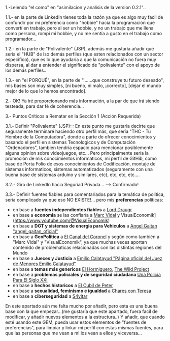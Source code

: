 1.-Leiendo "el como" en "asimilacion y analisis de la version 0.2.1"..

1.1.- en la parte de LinkedIn tienes toda la razón ya que es algo muy facil de confundir por mi preferencia como "hobbie" hacia la programación que convertí en trabajo, pero al ser un hobbie, y no un trabajo que me llena como persona, rompí mi hobbie, y no me sentía a gusto en el trabajo como programador...

1.2.- en la parte de "Polivalente" (JSP), además me gustaría añadir que sería el "HUB" de lso demás perfiles (que esten relacionados con un sector especifico), que es lo que ayudaría a que la comunicación no fuera muy dispersa, al dar a entender el significado de "polivalente" con el apoyo de los demás perfiles..

1.3.- en "el PORQUÉ", en la parte de ".......que construye tu futuro deseado", mis bases son muy simples, [ni bueno, ni malo, ¡correcto], [dejar el mundo mejor de lo que lo hemos encontrado].

2.- OK! Ya iré proporcionando más información, a la par de que irá siendo testeada, para dar fé de coherencia...

3.- Puntos Críticos a Rematar en la Sección 1 (Acción Requerida)

3.1.- Definir "Polivalente" (JSP)::: En este punto me gustaria decirte que seguramente terminaré haciendo otro perfil más, que sería "THC - Tu Hombre de la Computadora", donde a parte de ofrecer conocimientos y basando el perfil en sistemas Tecnologicos y de Computación "Ordenadores", tambien tendría espacio para mencionar posiblemente alguna opinion sobre videojuegos, etc... Pero principalmente sería la promoción de mis conocimientos informaticos, mi perfil de GitHib, como base de Porta Folio de esos conocimientos de Codificación, montaje de sistemas informaticos, sistemas automatizados (seguramente con una buena base de sistemas arduino y similares, etc), etc, etc, etc....

3.2.- Giro de LinkedIn hacia Seguriad Privada... --> Confirmado!

3.3.- Definir fuentes fiables para comentariados para la temática de politica, sería complicado ya que eso NO EXISTE!... pero mis **preferencias** políticas:

- en base a **fuentes independientes fiables** a [Lord Draugr](https://www.youtube.com/@LordDraugr)
- en base a **economia** se las confiaría a [Marc Vidal](https://www.youtube.com/@marc_vidal) y VisualEconomik](https://www.youtube.com/@VisualEconomik)
- en base a **DGT y sistemas de energia para Vehiculos** a [Angel Gaitan "angel_gaitan_oficial"](https://www.youtube.com/@angelgaitanoficial)
- en base a **GeoPolitica** a [El Canal del Coronel](https://www.youtube.com/@geoestratego_oficial) y según como también a "Marc Vidal" y "VisualEconomik", ya que muchas veces aportan contenido de problematicas relacionadas con las distintas regiones del Mundo
- en base a **Jueces y Justicia** a [Emilio Calatayud "Página oficial del Juez de Menores Emilio Calatayud"](https://www.facebook.com/profile.php?id=100044505636642)
- en base a **temas más genericos** [El Hormiguero](https://www.youtube.com/elhormiguerooficial), [The Wild Project](https://www.youtube.com/@TheWildProject)
- en base a **problemas policiales y de seguridad ciudadana** [Una Policia Para El Siglo XXI](https://www.youtube.com/@PoliciaSXXI)
- en base a **hechos historicos** a [El Cubil de Peter](https://www.youtube.com/@ElCubildePeter)
- en base a **sexualidad, feminismo e igualdad** a [Chares con Teresa](https://www.youtube.com/@charesconteresa)
- en base a **ciberseguridad** a [S4vitar](https://www.youtube.com/@s4vitar)

En este apartado aún me falta mucho por añadir, pero esta es una buena base con la que empezar...(me gustaría que este apartado, fuera facil de modificar, y añadir nuevos elementos a la estructura..)
Y añadir, que cuando esté usando este GEM, pueda usar estos elementos de "fuentes de preferencias", para limpiar y linkar mi perfil con estas mismas fuentes, para que las personas que me vean a mi los vean a ellos y viceversa...

